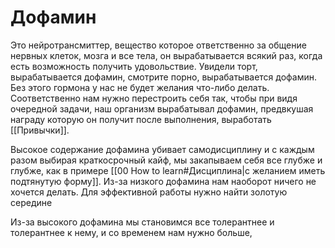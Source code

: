 # Дофамин
Это нейротрансмиттер, вещество которое ответственно за общение нервных клеток, мозга и все тела, он вырабатывается всякий раз, когда есть возможность получить удовольствие. Увидели торт, вырабатывается дофамин, смотрите порно, вырабатывается дофамин. Без этого гормона у нас не будет желания что-либо делать. Соответственно нам нужно перестроить себя так, чтобы при видя очередной задачи, наш организм вырабатывал дофамин, предвкушая награду которую он получит после выполнения, выработать [[Привычки]].

Высокое содержание дофамина убивает самодисциплину и с каждым разом выбирая краткосрочный кайф, мы закапываем себя все глубже и глубже, как в примере [[00 How to learn#Дисциплина|с желанием иметь подтянутую форму]].  Из-за низкого дофамина нам наоборот ничего не хочется делать. Для эффективной работы нужно найти золотую середине

Из-за высокого дофамина мы становимся все толерантнее и толерантнее к нему, и со временем нам нужно больше, 


